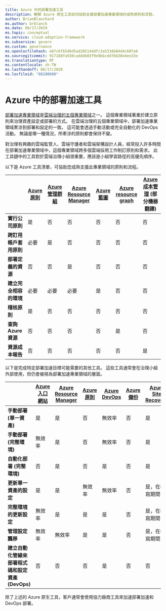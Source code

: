 ```yaml
---
title: Azure 中的部署加速工具
description: 瞭解 Azure 原生工具如何協助支援部署加速專業領域的成熟原則和流程。
author: BrianBlanchard
ms.author: brblanch
ms.date: 09/17/2019
ms.topic: conceptual
ms.service: cloud-adoption-framework
ms.subservice: govern
ms.custom: governance
ms.openlocfilehash: e87c6fb5d6d5ad28514ddfc3a5316b84d4c607a8
ms.sourcegitcommit: 917188fa930cadddb03f9e9bbcdd7b630e4ee33e
ms.translationtype: MT
ms.contentlocale: zh-TW
ms.lasthandoff: 08/17/2020
ms.locfileid: "88280690"
---
```

# <a name="deployment-acceleration-tools-in-azure"></a>Azure 中的部署加速工具

[部署加速專業領域](./index.md)是[雲端治理的五個專業領域](../governance-disciplines.md)之一。 這個專業領域著重於建立原則來治理資產設定或部署的方式。 在雲端治理的五個專業領域中，部署加速專業領域牽涉到部署和設定的一致。 這可能會透過手動活動或完全自動化的 DevOps 活動。 無論是哪一種情況，所牽涉的原則都會保持不變。

對治理有興趣的雲端監管人、雲端守護者和雲端架構設計人員，經常投入許多時間在部署加速專業領域中，這個專業領域跨多個雲端採用工作制訂原則和需求。 此工具鏈中的工具對於雲端治理小組很重要，應該是小組學習路徑的高優先順序。

以下是 Azure 工具清單，可協助您成熟支援此專業領域的原則和流程。

|  | [Azure 原則](/azure/governance/policy/overview) | [Azure 管理群組](/azure/governance/management-groups) | [Azure Resource Manager](/azure/azure-resource-manager/management/overview) | [Azure 藍圖](/azure/governance/blueprints/overview) | [Azure resource graph](/azure/governance/resource-graph/overview) | [Azure 成本管理](/azure/cost-management) \(部分機器翻譯\) |
|---------|---------|---------|---------|---------|---------|---------|
| **實行公司原則**     | 是 | 否  | 否  | 否 | 否 | 否 |
| **跨訂用帳戶套用原則**     | 必要 | 是  | 否  | 否 | 否 | 否 |
| **部署定義的資源**     | 否 | 否  | 是  | 否 | 否 | 否 |
| **建立完全相容的環境**      | 必要 | 必要  | 必要  | 是 | 否 | 否 |
| **稽核原則**      | 是 | 否  | 否  | 否 | 否 | 否 |
| **查詢 Azure 資源**      | 否 | 否  | 否  | 否 | 是 | 否 |
| **資源成本報告**      | 否 | 否  | 否  | 否 | 否 | 是 |

以下是完成特定部署加速目標可能需要的其他工具。 這些工具通常會在治理小組外部使用，但仍會被視為部署加速專業領域的層面。

|  | [Azure 入口網站](https://azure.microsoft.com/features/azure-portal)  | [Azure Resource Manager](/azure/azure-resource-manager/management/overview)  | [Azure 原則](/azure/governance/policy/overview) | [Azure DevOps](/azure/devops/user-guide/what-is-azure-devops) | [Azure 備份](/azure/backup/backup-overview) | [Azure Site Recovery](/azure/site-recovery/site-recovery-overview) |
|---------|---------|---------|---------|---------|---------|---------|
| **手動部署 (單一資產)**     | 是 | 是  | 否  | 無效率 | 否 | 是 |
| **手動部署 (完整環境)**     | 無效率 | 是 | 否  | 無效率 | 否 | 是 |
| **自動化部署 (完整環境)**     | 否  | 是  | 否  | 是  | 否 | 是 |
| **更新單一資產的設定**     | 是 | 是 | 無效率 | 無效率 | 否 | 是，在複寫期間 |
| **完整環境的更新設定**     | 無效率 | 是 | 是 | 是  | 否 | 是，在複寫期間 |
| **管理設定飄移**     | 無效率 | 無效率 | 是  | 是  | 否 | 是，在複寫期間 |
| **建立自動化管線來部署程式碼和設定資產 (DevOps)**     | 否 | 否 | 否 | 是 | 否 | 否 |

除了上述的 Azure 原生工具，客戶通常會使用協力廠商工具來加速部署加速和 DevOps 部署。
